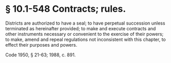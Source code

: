 # § 10.1-548 Contracts; rules.

<p>Districts are authorized to have a seal; to have perpetual succession unless terminated as hereinafter provided; to make and execute contracts and other instruments necessary or convenient to the exercise of their powers; to make, amend and repeal regulations not inconsistent with this chapter, to effect their purposes and powers.</p><p>Code 1950, § 21-63; 1988, c. 891.</p>